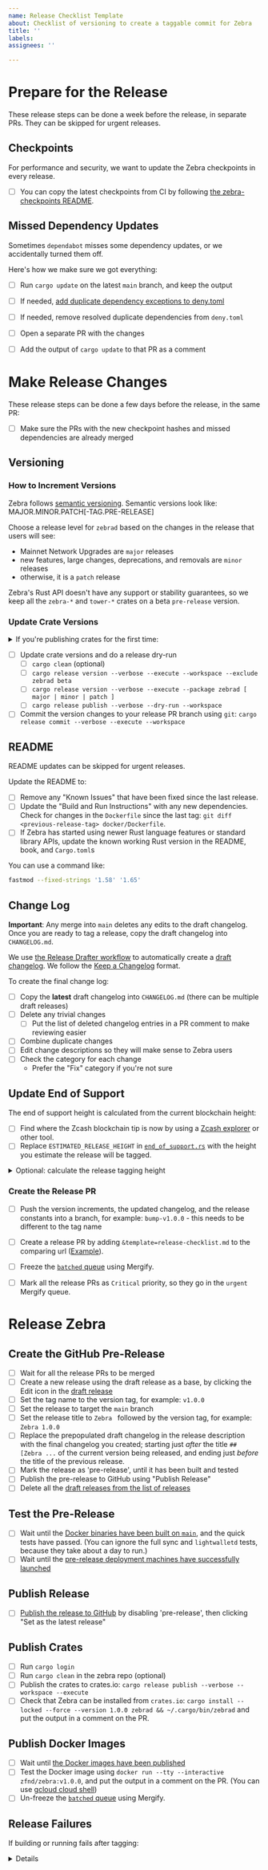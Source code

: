 ```yaml
---
name: Release Checklist Template
about: Checklist of versioning to create a taggable commit for Zebra
title: ''
labels:
assignees: ''

---
```


# Prepare for the Release

These release steps can be done a week before the release, in separate PRs.
They can be skipped for urgent releases.

## Checkpoints

For performance and security, we want to update the Zebra checkpoints in every release.
- [ ] You can copy the latest checkpoints from CI by following [the zebra-checkpoints README](https://github.com/ZcashFoundation/zebra/blob/main/zebra-utils/README.md#zebra-checkpoints).

## Missed Dependency Updates

Sometimes `dependabot` misses some dependency updates, or we accidentally turned them off.

Here's how we make sure we got everything:
- [ ] Run `cargo update` on the latest `main` branch, and keep the output
- [ ] If needed, [add duplicate dependency exceptions to deny.toml](https://github.com/ZcashFoundation/zebra/blob/main/book/src/dev/continuous-integration.md#fixing-duplicate-dependencies-in-check-denytoml-bans)
- [ ] If needed, remove resolved duplicate dependencies from `deny.toml`
- [ ] Open a separate PR with the changes
- [ ] Add the output of `cargo update` to that PR as a comment


# Make Release Changes

These release steps can be done a few days before the release, in the same PR:
- [ ] Make sure the PRs with the new checkpoint hashes and missed dependencies are already merged

## Versioning

### How to Increment Versions

Zebra follows [semantic versioning](https://semver.org). Semantic versions look like: MAJOR.MINOR.PATCH[-TAG.PRE-RELEASE]

Choose a release level for `zebrad` based on the changes in the release that users will see:
- Mainnet Network Upgrades are `major` releases
- new features, large changes, deprecations, and removals are `minor` releases
- otherwise, it is a `patch` release

Zebra's Rust API doesn't have any support or stability guarantees, so we keep all the `zebra-*` and `tower-*` crates on a beta `pre-release` version.

### Update Crate Versions

<details>

<summary>If you're publishing crates for the first time:</summary>

- [ ] Install `cargo-release`: `cargo install cargo-release`
- [ ] Make sure you are  an owner of the crate or [a member of the Zebra crates.io `owners` group on GitHub](https://github.com/orgs/ZcashFoundation/teams/owners)

</details>

- [ ] Update crate versions and do a release dry-run
    - [ ] `cargo clean` (optional)
    - [ ] `cargo release version --verbose --execute --workspace --exclude zebrad beta`
    - [ ] `cargo release version --verbose --execute --package zebrad [ major | minor | patch ]`
    - [ ] `cargo release publish --verbose --dry-run --workspace`
- [ ] Commit the version changes to your release PR branch using `git`: `cargo release commit --verbose --execute --workspace`

## README

README updates can be skipped for urgent releases.

Update the README to:
- [ ] Remove any "Known Issues" that have been fixed since the last release.
- [ ] Update the "Build and Run Instructions" with any new dependencies.
      Check for changes in the `Dockerfile` since the last tag: `git diff <previous-release-tag> docker/Dockerfile`.
- [ ] If Zebra has started using newer Rust language features or standard library APIs, update the known working Rust version in the README, book, and `Cargo.toml`s

You can use a command like:
```sh
fastmod --fixed-strings '1.58' '1.65'
```

## Change Log

**Important**: Any merge into `main` deletes any edits to the draft changelog.
Once you are ready to tag a release, copy the draft changelog into `CHANGELOG.md`.

We use [the Release Drafter workflow](https://github.com/marketplace/actions/release-drafter) to automatically create a [draft changelog](https://github.com/ZcashFoundation/zebra/releases). We follow the [Keep a Changelog](https://keepachangelog.com/en/1.0.0/) format.

To create the final change log:
- [ ] Copy the **latest** draft changelog into `CHANGELOG.md` (there can be multiple draft releases)
- [ ] Delete any trivial changes
    - [ ] Put the list of deleted changelog entries in a PR comment to make reviewing easier
- [ ] Combine duplicate changes
- [ ] Edit change descriptions so they will make sense to Zebra users
- [ ] Check the category for each change
  - Prefer the "Fix" category if you're not sure

## Update End of Support

The end of support height is calculated from the current blockchain height:
- [ ] Find where the Zcash blockchain tip is now by using a [Zcash explorer](https://zcashblockexplorer.com/blocks) or other tool.
- [ ] Replace `ESTIMATED_RELEASE_HEIGHT` in [`end_of_support.rs`](https://github.com/ZcashFoundation/zebra/blob/main/zebrad/src/components/sync/end_of_support.rs) with the height you estimate the release will be tagged.

<details>

<summary>Optional: calculate the release tagging height</summary>

- Add `1152` blocks for each day until the release
- For example, if the release is in 3 days, add `1152 * 3` to the current Mainnet block height

</details>

### Create the Release PR

- [ ] Push the version increments, the updated changelog, and the release constants into a branch,
      for example: `bump-v1.0.0` - this needs to be different to the tag name
- [ ] Create a release PR by adding `&template=release-checklist.md` to the comparing url ([Example](https://github.com/ZcashFoundation/zebra/compare/bump-v1.0.0?expand=1&template=release-checklist.md)).
- [ ] Freeze the [`batched` queue](https://dashboard.mergify.com/github/ZcashFoundation/repo/zebra/queues) using Mergify.
- [ ] Mark all the release PRs as `Critical` priority, so they go in the `urgent` Mergify queue.


# Release Zebra

## Create the GitHub Pre-Release

- [ ] Wait for all the release PRs to be merged
- [ ] Create a new release using the draft release as a base, by clicking the Edit icon in the [draft release](https://github.com/ZcashFoundation/zebra/releases)
- [ ] Set the tag name to the version tag,
      for example: `v1.0.0`
- [ ] Set the release to target the `main` branch
- [ ] Set the release title to `Zebra ` followed by the version tag,
      for example: `Zebra 1.0.0`
- [ ] Replace the prepopulated draft changelog in the release description with the final changelog you created;
      starting just _after_ the title `## [Zebra ...` of the current version being released,
      and ending just _before_ the title of the previous release.
- [ ] Mark the release as 'pre-release', until it has been built and tested
- [ ] Publish the pre-release to GitHub using "Publish Release"
- [ ] Delete all the [draft releases from the list of releases](https://github.com/ZcashFoundation/zebra/releases)

## Test the Pre-Release

- [ ] Wait until the [Docker binaries have been built on `main`](https://github.com/ZcashFoundation/zebra/actions/workflows/continous-integration-docker.yml), and the quick tests have passed.
      (You can ignore the full sync and `lightwalletd` tests, because they take about a day to run.)
- [ ] Wait until the [pre-release deployment machines have successfully launched](https://github.com/ZcashFoundation/zebra/actions/workflows/continous-delivery.yml)

## Publish Release

- [ ] [Publish the release to GitHub](https://github.com/ZcashFoundation/zebra/releases) by disabling 'pre-release', then clicking "Set as the latest release"

## Publish Crates

- [ ] Run `cargo login`
- [ ] Run `cargo clean` in the zebra repo (optional)
- [ ] Publish the crates to crates.io: `cargo release publish --verbose --workspace --execute`
- [ ] Check that Zebra can be installed from `crates.io`:
      `cargo install --locked --force --version 1.0.0 zebrad && ~/.cargo/bin/zebrad`
      and put the output in a comment on the PR.

## Publish Docker Images
- [ ] Wait until [the Docker images have been published](https://github.com/ZcashFoundation/zebra/actions/workflows/release-binaries.yml)
- [ ] Test the Docker image using `docker run --tty --interactive zfnd/zebra:v1.0.0`,
      and put the output in a comment on the PR.
      (You can use [gcloud cloud shell](https://console.cloud.google.com/home/dashboard?cloudshell=true))
- [ ] Un-freeze the [`batched` queue](https://dashboard.mergify.com/github/ZcashFoundation/repo/zebra/queues) using Mergify.

## Release Failures

If building or running fails after tagging:

<details>

1. Fix the bug that caused the failure
2. Start a new `patch` release
3. Skip the **Release Preparation**, and start at the **Release Changes** step
4. Update `CHANGELOG.md` with details about the fix
5. Follow the release checklist for the new Zebra version

</details>
